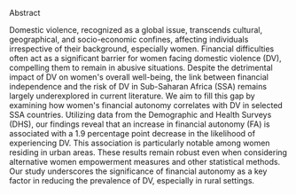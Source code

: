 Abstract

Domestic violence, recognized as a global issue, transcends cultural, geographical, and socio-economic confines, affecting individuals irrespective of their background, especially women. Financial difficulties often act as a significant barrier for women facing domestic violence (DV), compelling them to remain in abusive situations. Despite the detrimental impact of DV on women's overall well-being, the link between financial independence and the risk of DV in Sub-Saharan Africa (SSA) remains largely underexplored in current literature. We aim to fill this gap by examining how women's financial autonomy correlates with DV in selected SSA countries. Utilizing data from the Demographic and Health Surveys (DHS), our findings reveal that an increase in financial autonomy (FA) is associated with a 1.9 percentage point decrease in the likelihood of experiencing DV. This association is particularly notable among women residing in urban areas. These results remain robust even when considering alternative women empowerment measures and other statistical methods. Our study underscores the significance of financial autonomy as a key factor in reducing the prevalence of DV, especially in rural settings.
